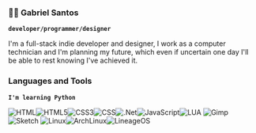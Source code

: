 
### 🏊‍♂️ Gabriel Santos
**`developer/programmer/designer`**

I'm a full-stack indie developer and designer, I work as a computer technician and I'm planning my future, which even if uncertain one day I'll be able to rest knowing I've achieved it.

### Languages and Tools
**`I'm learning Python`**

![HTML](https://img.shields.io/badge/HTML-239120?style=for-the-badge&logo=html5&logoColor=white)![HTML5](https://img.shields.io/badge/HTML5-E34F26?style=for-the-badge&logo=html5&logoColor=white)![CSS3](https://img.shields.io/badge/CSS3-1572B6?style=for-the-badge&logo=css3&logoColor=white)![CSS](https://img.shields.io/badge/CSS-239120?&style=for-the-badge&logo=css3&logoColor=white)![.Net](https://img.shields.io/badge/.NET-5C2D91?style=for-the-badge&logo=.net&logoColor=white)![JavaScript](https://img.shields.io/badge/JavaScript-F7DF1E?style=for-the-badge&logo=javascript&logoColor=black)![LUA](https://img.shields.io/badge/Lua-2C2D72?style=for-the-badge&logo=lua&logoColor=white)
![Gimp](https://img.shields.io/badge/gimp-5C5543?style=for-the-badge&logo=gimp&logoColor=white)![Sketch](https://img.shields.io/badge/Sketch-FFB387?style=for-the-badge&logo=sketch&logoColor=black)
![Linux](https://img.shields.io/badge/Linux-FCC624?style=for-the-badge&logo=linux&logoColor=black)![ArchLinux](https://img.shields.io/badge/Arch_Linux-1793D1?style=for-the-badge&logo=arch-linux&logoColor=white)![LineageOS](https://img.shields.io/badge/lineageos-167C80?style=for-the-badge&logo=lineageos&logoColor=white)
